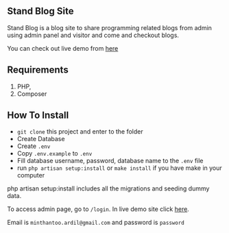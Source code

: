 ## **Stand Blog Site**

Stand Blog is a blog site to share programming related blogs from admin using admin panel and visitor and come and checkout blogs.

You can check out live demo from [here](http://minlwinkyaw.com/demo/webimg/public)

## **Requirements**

1. PHP,
2. Composer 

## **How To Install**
* `git clone` this project and enter to the folder
* Create Database
* Create `.env`
* Copy `.env.example` to `.env`
* Fill database username, password, database name to the `.env` file
* run `php artisan setup:install` or `make install` if you have make in your computer

php artisan setup:install includes all the migrations and seeding dummy data. 

To access admin page, go to `/login`. In live demo site click [here](https://standblog.minthantoo.com/login). 

Email is `minthantoo.ardil@gmail.com` and password is `password`
